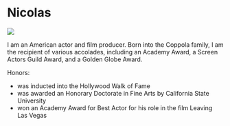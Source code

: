 # Nicolas

![](/Users/nico/Documents/Remote/Сourse-project/img/nicolas.jpg)


I am an American actor and film producer. Born into the Coppola family, I am the recipient of various accolades, including an Academy Award, a Screen Actors Guild Award, and a Golden Globe Award.

Honors:
* was inducted into the Hollywood Walk of Fame
* was awarded an Honorary Doctorate in Fine Arts by California State University
* won an Academy Award for Best Actor for his role in the film Leaving Las Vegas
